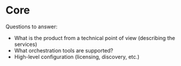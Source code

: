 # Core

Questions to answer:

* What is the product from a technical point of view (describing the services)
* What orchestration tools are supported?
* High-level configuration (licensing, discovery, etc.)
